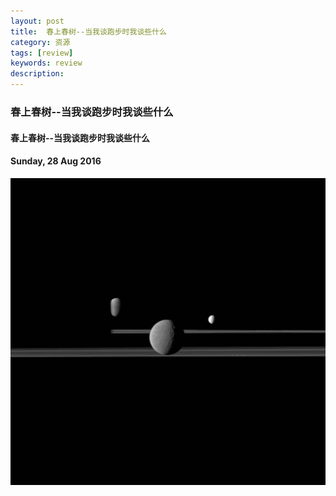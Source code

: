 ```yaml
---
layout: post
title:  春上春树--当我谈跑步时我谈些什么
category: 资源
tags: [review]
keywords: review
description:
---
```


### 春上春树--当我谈跑步时我谈些什么

#### 春上春树--当我谈跑步时我谈些什么

#### Sunday, 28 Aug 2016

![cassini](/../../assets/img/resource/2016/cassini_9.jpg)

